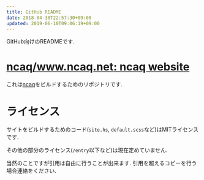 ```yaml
---
title: GitHub README
date: 2018-04-30T22:57:30+09:00
updated: 2019-06-10T09:06:19+09:00
---
```


GitHub向けのREADMEです.

# [ncaq/www.ncaq.net: ncaq website](https://github.com/ncaq/www.ncaq.net/)

これは[ncaq](https://www.ncaq.net/)をビルドするためのリポジトリです.

# ライセンス

サイトをビルドするためのコード(`site.hs`, `default.scss`など)はMITライセンスです.

その他の部分のライセンス(`/entry`以下など)は現在定めていません.

当然のことですが引用は自由に行うことが出来ます.
引用を超えるコピーを行う場合連絡をください.
